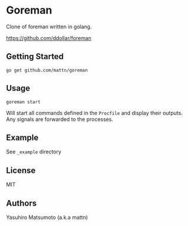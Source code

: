 # Goreman

Clone of foreman written in golang.

https://github.com/ddollar/foreman

## Getting Started

    go get github.com/mattn/goreman

## Usage

    goreman start

Will start all commands defined in the `Procfile` and display their outputs.
Any signals are forwarded to the processes.

## Example

See `_example` directory

## License

MIT

## Authors

Yasuhiro Matsumoto (a.k.a mattn)
